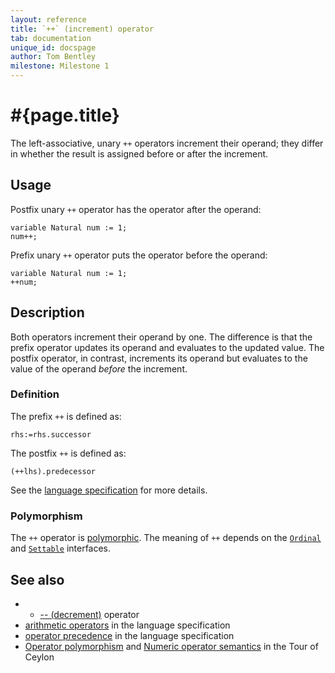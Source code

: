 ```yaml
---
layout: reference
title: `++` (increment) operator
tab: documentation
unique_id: docspage
author: Tom Bentley
milestone: Milestone 1
---
```


# #{page.title}

The left-associative, unary `++` operators increment their operand; they
differ in whether the result is assigned before or after the increment.

## Usage 

Postfix unary `++` operator has the operator after the operand:

    variable Natural num := 1;
    num++;
    
Prefix unary `++` operator  puts the operator before the operand:

    variable Natural num := 1;
    ++num;

## Description

Both operators increment their operand by one. The difference is that the 
prefix operator updates its operand and evaluates to the updated value. 
The postfix operator, in contrast, increments its operand but evaluates to the 
value of the operand *before* the increment.

### Definition

The prefix `++` is defined as:

    rhs:=rhs.successor
    
The postfix `++` is defined as:

    (++lhs).predecessor

See the [language specification](#{site.urls.spec}#arithmetic) for more details.

### Polymorphism

The `++` operator is [polymorphic](/documentation/reference/operator/operator-polymorphism). 
The meaning of `++` depends on the 
[`Ordinal`](../../ceylon.language/Ordinal) and
[`Settable`](../../ceylon.language/Settable) interfaces.

## See also

* * [-- (decrement)](../decrement) operator
* [arithmetic operators](#{site.urls.spec}#arithmetic) in the 
  language specification
* [operator precedence](#{site.urls.spec}#operatorprecedence) in the 
  language specification
* [Operator polymorphism](/documentation/tour/language-module/#operator_polymorphism) 
  and 
  [Numeric operator semantics](/documentation/tour/language-module/#numeric_operator_semantics) 
  in the Tour of Ceylon
